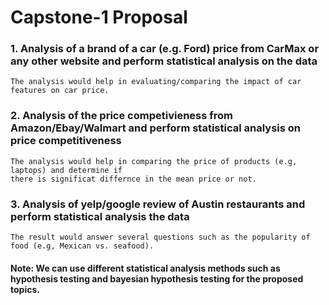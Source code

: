 # Capstone-1 Proposal

###  1. Analysis of a brand of a car (e.g. Ford) price from CarMax or any other website and perform statistical analysis on the data 

    The analysis would help in evaluating/comparing the impact of car features on car price. 

###  2. Analysis of the price competivieness from Amazon/Ebay/Walmart and perform statistical analysis on price competitiveness

    The analysis would help in comparing the price of products (e.g, laptops) and determine if 
    there is significat differnce in the mean price or not.

###  3. Analysis of yelp/google review of Austin restaurants and perform statistical analysis the data

    The result would answer several questions such as the popularity of food (e.g, Mexican vs. seafood).
    


#### Note: We can use different statistical analysis methods such as hypothesis testing and bayesian hypothesis testing for the proposed topics.

